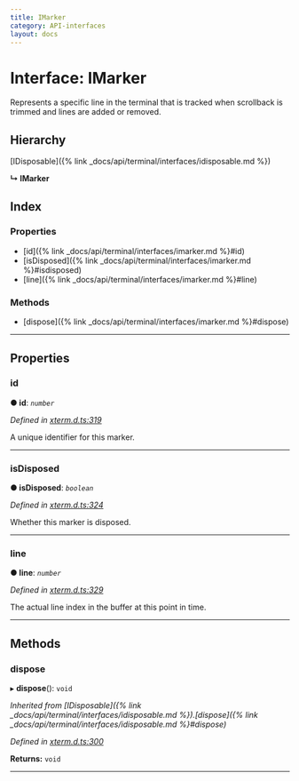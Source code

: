 ```yaml
---
title: IMarker
category: API-interfaces
layout: docs
---
```



# Interface: IMarker

Represents a specific line in the terminal that is tracked when scrollback is trimmed and lines are added or removed.

## Hierarchy

 [IDisposable]({% link _docs/api/terminal/interfaces/idisposable.md %})

**↳ IMarker**

## Index

### Properties

* [id]({% link _docs/api/terminal/interfaces/imarker.md %}#id)
* [isDisposed]({% link _docs/api/terminal/interfaces/imarker.md %}#isdisposed)
* [line]({% link _docs/api/terminal/interfaces/imarker.md %}#line)

### Methods

* [dispose]({% link _docs/api/terminal/interfaces/imarker.md %}#dispose)

---

## Properties

<a id="id"></a>

###  id

**● id**: *`number`*

*Defined in [xterm.d.ts:319](https://github.com/Tyriar/xterm.js/blob/4.0.0/typings/xterm.d.ts#L319)*

A unique identifier for this marker.

___
<a id="isdisposed"></a>

###  isDisposed

**● isDisposed**: *`boolean`*

*Defined in [xterm.d.ts:324](https://github.com/Tyriar/xterm.js/blob/4.0.0/typings/xterm.d.ts#L324)*

Whether this marker is disposed.

___
<a id="line"></a>

###  line

**● line**: *`number`*

*Defined in [xterm.d.ts:329](https://github.com/Tyriar/xterm.js/blob/4.0.0/typings/xterm.d.ts#L329)*

The actual line index in the buffer at this point in time.

___

## Methods

<a id="dispose"></a>

###  dispose

▸ **dispose**(): `void`

*Inherited from [IDisposable]({% link _docs/api/terminal/interfaces/idisposable.md %}).[dispose]({% link _docs/api/terminal/interfaces/idisposable.md %}#dispose)*

*Defined in [xterm.d.ts:300](https://github.com/Tyriar/xterm.js/blob/4.0.0/typings/xterm.d.ts#L300)*

**Returns:** `void`

___

